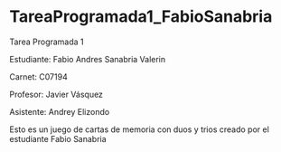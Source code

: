 # TareaProgramada1_FabioSanabria
Tarea Programada 1

Estudiante: Fabio Andres Sanabria Valerin

Carnet: C07194 

Profesor: Javier Vásquez

Asistente: Andrey Elizondo

Esto es un juego de cartas de memoria con duos y trios creado por el estudiante Fabio Sanabria
